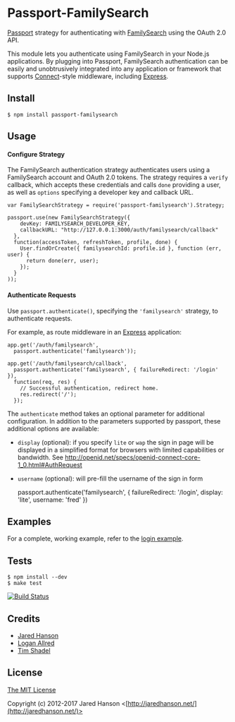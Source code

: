 # Passport-FamilySearch

[Passport](http://passportjs.org/) strategy for authenticating with [FamilySearch](http://familysearch.org)
using the OAuth 2.0 API.

This module lets you authenticate using FamilySearch in your Node.js
applications.  By plugging into Passport, FamilySearch authentication can be
easily and unobtrusively integrated into any application or framework that
supports [Connect](http://www.senchalabs.org/connect/)-style middleware,
including [Express](http://expressjs.com/).

## Install

    $ npm install passport-familysearch

## Usage

#### Configure Strategy

The FamilySearch authentication strategy authenticates users using a
FamilySearch account and OAuth 2.0 tokens.  The strategy requires a `verify`
callback, which accepts these credentials and calls `done` providing a user, as
well as `options` specifying a developer key and callback URL.

    var FamilySearchStrategy = require('passport-familysearch').Strategy;

    passport.use(new FamilySearchStrategy({
        devKey: FAMILYSEARCH_DEVELOPER_KEY,
        callbackURL: "http://127.0.0.1:3000/auth/familysearch/callback"
      },
      function(accessToken, refreshToken, profile, done) {
        User.findOrCreate({ familysearchId: profile.id }, function (err, user) {
          return done(err, user);
        });
      }
    ));

#### Authenticate Requests

Use `passport.authenticate()`, specifying the `'familysearch'` strategy, to
authenticate requests.

For example, as route middleware in an [Express](http://expressjs.com/)
application:

    app.get('/auth/familysearch',
      passport.authenticate('familysearch'));
    
    app.get('/auth/familysearch/callback', 
      passport.authenticate('familysearch', { failureRedirect: '/login' }),
      function(req, res) {
        // Successful authentication, redirect home.
        res.redirect('/');
      });
      
The `authenticate` method takes an optional parameter for additional configuration. In addition
to the parameters supported by passport, these additional options are available:

- `display` (optional): if you specify `lite` or `wap` the sign in page will be displayed 
in a simplified format for browsers with limited capabilities or bandwidth.
See http://openid.net/specs/openid-connect-core-1_0.html#AuthRequest 


- `username` (optional): will pre-fill the username of the sign in form     

    
    passport.authenticate('familysearch', {
      failureRedirect: '/login',
      display: 'lite', 
      username: 'fred'
    })
    

## Examples

For a complete, working example, refer to the [login example](https://github.com/jaredhanson/passport-familysearch/tree/master/examples/login).


## Tests

    $ npm install --dev
    $ make test

[![Build Status](https://secure.travis-ci.org/jaredhanson/passport-familysearch.png)](http://travis-ci.org/jaredhanson/passport-familysearch)

## Credits

  - [Jared Hanson](http://github.com/jaredhanson)
  - [Logan Allred](http://github.com/redbugz)
  - [Tim Shadel](http://github.com/timshadel)

## License

[The MIT License](http://opensource.org/licenses/MIT)

Copyright (c) 2012-2017 Jared Hanson <[http://jaredhanson.net/](http://jaredhanson.net/)>
